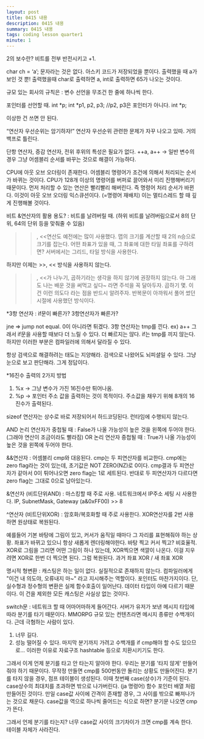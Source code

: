 ```yaml
---
layout: post
title: 0415 내용
description: 0415 내용
summary: 0415 내용
tags: coding lesson quarter1
minute: 1
---
```



2의 보수란? 비트를 전부 반전시키고 +1.

char ch = ‘a’;
문자라는 것은 없다. 아스키 코드가 저장되었을 뿐이다.
출력했을 때 a가 보인 것 뿐!
출력했을때 char로 출력하면 a, int로 출력하면 65가 나오는 것이다.

규모 있는 회사의 규칙은 : 변수 선언을 무조건 한 줄에 하나씩 한다.

포인터를 선언할 때.
int *p;
int *p1, p2, p3; //p2, p3은 포인터가 아니다.
int *p;

이상한 건 쓰면 안 된다.

“연산자 우선순위는 암기하자!”
연산자 우선순위 관련한 문제가 자꾸 나오고 있따.
거의 백프로 틀린다.

단항 연산자, 증감 연산자, 전위 후위의 특성은 필요가 없다.
++a, a++ -> 일반 변수의 경우 그냥 어셈블리 순서를 바꾸는 것으로 해결이 가능하다.

CPU에 아웃 오브 오더링이 존재한다.
어셈블리 명령어가 조건에 의해서 처리되는 순서가 바뀌는 것이다.
CPU가 128개 이상의 명령어를 버퍼로 끌어와서 미리 진행해버리기 때문이다. 
먼저 처리할 수 있는 연산은 빨리빨리 해버린다.
즉 명령어 처리 순서가 바뀐다. 이것이 아웃 오브 오더링 익스큐션이다. (=명령어 재배치)
이는 멀티스레드 할 때 깊게 진행해볼 것이다.

비트 &연산자의 활용 용도? : 비트를 날려버릴 때.
(하위 비트를 날려버림으로서 8의 단위, 64의 단위 등을 맞춰줄 수 있음)

>>, <<연산도 예전에는 많이 사용했다.
맵의 크기를 계산할 때 2의 n승으로 크기를 잡는다.
어떤 좌표가 있을 때, 그 좌표에 대한 타일 좌표를 구하려면?
서버에서는 그리드, 타일 방식을 사용한다.

하지만 이제는 >>, << 방식을 사용하지 않는다.
>>, <<가 나누기, 곱하기라는 생각을 하지 않기에 권장하지 않는다.
아 그래도 나는 배운 것을 써먹고 싶다~ 라면 주석을 꼭 달아두자.
곱하기 몇. 이건 이런 의도다 라는 점을 반드시 알려주자.
반복문이 아까워서 풀어 썼던 시절에 사용했던 방식이다.

*3항 연산자 : if문이 빠른가? 3항연산자가 빠른가?

jne => jump not equal. 0이 아니라면 튀겠다.
3항 연산자는 tmp를 낀다. ex) a++
그래서 if문을 사용할 때보다 더 느릴 수 있다.
더 빠르지는 않다. if는 tmp를 끼지 않는다.
하지만 이러한 부분은 컴파일러에 의해서 달라질 수 있다.

항상 검색으로 해결하려는 태도는 지양해라.
검색으로 나왔어도 뇌피셜일 수 있다.
그냥 눈으로 보고 판단해라. 그게 정답이다.

*16진수 출력의 2가지 방법
1. %x -> 그냥 변수가 가진 16진수만 튀어나옴.
2. %p -> 포인터 주소 값을 출력하는 것이 목적이다. 주소값을 채우기 위해 8개의 16진수가 출력된다.

sizeof 연산자는 상수로 바로 저장되어서 하드코딩된다.
런타임에 수행되지 않는다.

AND 논리 연산자가 중첩될 때 : False가 나올 가능성이 높은 것을 왼쪽에 두어야 한다. (그래야 연산이 조금이라도 빨라짐)
OR 논리 연산자 중첩될 때 : True가 나올 가능성이 높은 것을 왼쪽에 두어야 한다.

&&연산자 : 어셈블리 cmp와 대응된다.
cmp는 두 피연산자를 비교한다.
cmp에는 zero flag라는 것이 있는데, 초기값은 NOT ZERO(NZ)로 0이다.
cmp결과 두 피연산자가 같아서 0이 튀어나오면 zero flag는 1로 세트된다.
반대로 두 피연산자가 다르다면 zero flag는 그대로 0으로 남아있는다. 

&연산자 (비트단위AND) : 마스킹할 때 주로 사용.
네트워크에서 IP주소 세팅 시 사용한다.
IP, SubnetMask, Gateway
(a&0xFF00) >> 8

^연산자 (비트단위XOR) : 암호화/복호화할 때 주로 사용한다.
XOR연산자를 2번 사용하면 원상태로 복원된다. 

예를들어 기본 바탕에 그림이 있고, 커서가 움직일 때마다 그 자리를 표현해줘야 하는 상황.
좌표가 바뀌고 있으니 항상 새롭게 렌더링해야한다. 바탕 찍고 커서 찍고? 비효율적.
XOR로 그림을 그리면 어떤 그림이 하나 있는데, XOR찍으면 색깔이 나온다.
이걸 지우려면 XOR로 한번 더 찍으면 된다. 그럼 복원된다.
과거 좌표 XOR / 새 좌표 XOR

명시적 형변환 : 캐스팅은 하는 일이 없다. 실질적으로 존재하지 않는다.
컴파일러에게 "이건 내 의도야, 오류내지 마~" 라고 지시해주는 역할이다. 포인터도 마찬가지이다.
단, 실수형과 정수형의 변환은 실제 함수호출이 일어난다. 데이터 타입이 아예 다르기 때문이다. 
이 건을 제외한 모든 캐스팅은 사실상 없는 것이다.

switch문 : 네트워크 할 때 어마어마하게 들어간다.
서버가 유저가 보낸 메시지 타입에 따라 분기를 타기 때문이다.
MMORPG 규모 있는 컨텐츠라면 메시지 종류만 수백개이다.
근데 극혐하는 사람이 있다. 
1) 너무 길다.
2) 성능 떨어질 수 있다. 마지막 분기까지 가려고 수백개를 if cmp해야 할 수도 있으므로...
이러한 이유로 자료구조 hashtable 등으로 치환시키기도 한다.

그래서 이게 언제 분기를 타고 안 타는지 알아야 한다.
우리는 분기를 '타지 않게' 만들어줘야 하기 때문이다.
무작정 만들면 cmp를 500번동안 돌리는 상황도 만들어진다.
분기를 타지 않을 경우, 점프 테이블이 생성된다.
이때 첫번째 case(상수)가 기준이 된다.
case상수의 최대치를 초과하면 밖으로 나가버린다. (ja 명령어)
함수 포인터 배열 처럼 만들어진 것이다.
만일 case값 사이에 간격이 존재할 경우, 그 사이를 밖으로 빠져나가는 것으로 채운다.
case값을 역으로 하나씩 줄어드는 식으로 하면?
분기문 나오면 cmp가 뜬다.

그래서 언제 분기를 타는지?
너무 case값 사이의 크기차이가 크면 cmp를 계속 한다.
테이블 자체가 사라진다. 

